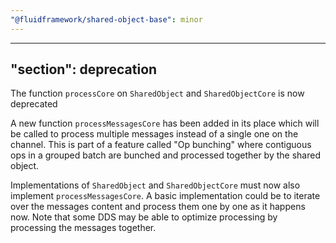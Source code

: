 ```yaml
---
"@fluidframework/shared-object-base": minor
---
```

---
"section": deprecation
---

The function `processCore` on `SharedObject` and `SharedObjectCore` is now deprecated

A new function `processMessagesCore` has been added in its place which will be called to process multiple messages instead of a single one on the channel. This is part of a feature called "Op bunching" where contiguous ops in a grouped batch are bunched and processed together by the shared object.

Implementations of `SharedObject` and `SharedObjectCore` must now also implement `processMessagesCore`. A basic implementation could be to iterate over the messages content and process them one by one as it happens now. Note that some DDS may be able to optimize processing by processing the messages together.
